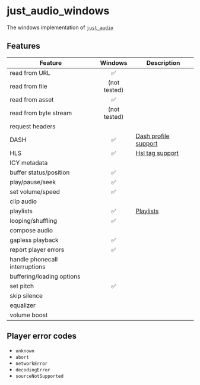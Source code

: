 # just_audio_windows

The windows implementation of [`just_audio`](https://pub.dev/packages/just_audio)

## Features

| Feature                        |   Windows    | Description                                                                       |
| ------------------------------ | :----------: | --------------------------------------------------------------------------------- |
| read from URL                  |      ✅      |                                                                                   |
| read from file                 | (not tested) |                                                                                   |
| read from asset                |      ✅      |                                                                                   |
| read from byte stream          | (not tested) |                                                                                   |
| request headers                |              |                                                                                   |
| DASH                           |      ✅      | [Dash profile support](https://docs.microsoft.com/en-us/windows/uwp/audio-video-camera/dash-profile-support) |
| HLS                            |      ✅      | [Hsl tag support](https://docs.microsoft.com/en-us/windows/uwp/audio-video-camera/hls-tag-support) |
| ICY metadata                   |              | |
| buffer status/position         |      ✅      | |
| play/pause/seek                |      ✅      | |
| set volume/speed               |      ✅      | |
| clip audio                     |              | |
| playlists                      |      ✅      | [Playlists](https://learn.microsoft.com/en-us/windows/uwp/audio-video-camera/media-playback-with-mediasource#play-a-list-of-media-items-with-mediaplaybacklist) |
| looping/shuffling              |      ✅      | |
| compose audio                  |              | |
| gapless playback               |      ✅      | |
| report player errors           |      ✅      | | 
| handle phonecall interruptions |              ||
| buffering/loading options      |              | |
| set pitch                      |      ✅      | |
| skip silence                   |              | |
| equalizer                      |              | |
| volume boost                   |              || 

## Player error codes

- `unknown`
- `abort`
- `networkError`
- `decodingError`
- `sourceNotSupported`